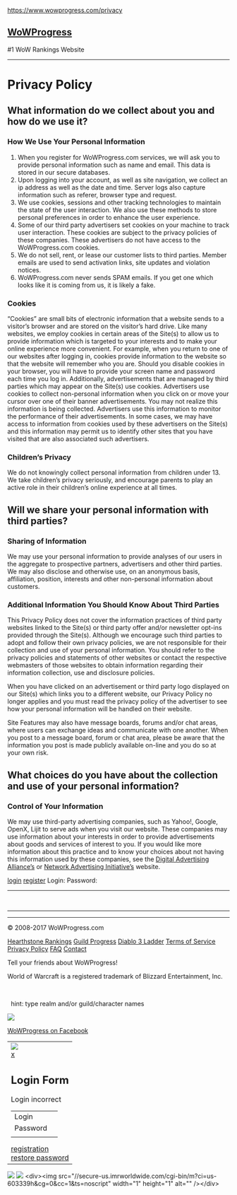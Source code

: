 https://www.wowprogress.com/privacy

[WoWProgress](https://www.wowprogress.com)
------------------------------------------

\#1 WoW Rankings Website

------------------------------------------------------------------------

Privacy Policy
==============

What information do we collect about you and how do we use it?
--------------------------------------------------------------

### How We Use Your Personal Information

1.  When you register for WoWProgress.com services, we will ask you to provide personal information such as name and email. This data is stored in our secure databases.
2.  Upon logging into your account, as well as site navigation, we collect an ip address as well as the date and time. Server logs also capture information such as referer, browser type and request.
3.  We use cookies, sessions and other tracking technologies to maintain the state of the user interaction. We also use these methods to store personal preferences in order to enhance the user experience.
4.  Some of our third party advertisers set cookies on your machine to track user interaction. These cookies are subject to the privacy policies of these companies. These advertisers do not have access to the WoWProgress.com cookies.
5.  We do not sell, rent, or lease our customer lists to third parties. Member emails are used to send activation links, site updates and violation notices.
6.  WoWProgress.com never sends SPAM emails. If you get one which looks like it is coming from us, it is likely a fake.

### Cookies

“Cookies” are small bits of electronic information that a website sends to a visitor’s browser and are stored on the visitor’s hard drive. Like many websites, we employ cookies in certain areas of the Site(s) to allow us to provide information which is targeted to your interests and to make your online experience more convenient. For example, when you return to one of our websites after logging in, cookies provide information to the website so that the website will remember who you are. Should you disable cookies in your browser, you will have to provide your screen name and password each time you log in. Additionally, advertisements that are managed by third parties which may appear on the Site(s) use cookies. Advertisers use cookies to collect non-personal information when you click on or move your cursor over one of their banner advertisements. You may not realize this information is being collected. Advertisers use this information to monitor the performance of their advertisements. In some cases, we may have access to information from cookies used by these advertisers on the Site(s) and this information may permit us to identify other sites that you have visited that are also associated such advertisers.

### Children’s Privacy

We do not knowingly collect personal information from children under 13. We take children’s privacy seriously, and encourage parents to play an active role in their children’s online experience at all times.

Will we share your personal information with third parties?
-----------------------------------------------------------

### Sharing of Information

We may use your personal information to provide analyses of our users in the aggregate to prospective partners, advertisers and other third parties. We may also disclose and otherwise use, on an anonymous basis, affiliation, position, interests and other non-personal information about customers.

### Additional Information You Should Know About Third Parties

This Privacy Policy does not cover the information practices of third party websites linked to the Site(s) or third party offer and/or newsletter opt-ins provided through the Site(s). Although we encourage such third parties to adopt and follow their own privacy policies, we are not responsible for their collection and use of your personal information. You should refer to the privacy policies and statements of other websites or contact the respective webmasters of those websites to obtain information regarding their information collection, use and disclosure policies.

When you have clicked on an advertisement or third party logo displayed on our Site(s) which links you to a different website, our Privacy Policy no longer applies and you must read the privacy policy of the advertiser to see how your personal information will be handled on their website.

Site Features may also have message boards, forums and/or chat areas, where users can exchange ideas and communicate with one another. When you post to a message board, forum or chat area, please be aware that the information you post is made publicly available on-line and you do so at your own risk.

What choices do you have about the collection and use of your personal information?
-----------------------------------------------------------------------------------

### Control of Your Information

We may use third-party advertising companies, such as Yahoo!, Google, OpenX, Lijit to serve ads when you visit our website. These companies may use information about your interests in order to provide advertisements about goods and services of interest to you. If you would like more information about this practice and to know your choices about not having this information used by these companies, see the [Digital Advertising Alliance’s](http://www.aboutads.info/choices/) or [Network Advertising Initiative’s](http://www.networkadvertising.org/managing/opt_out.asp) website.

<a href="https://www.wowprogress.com/login?back_url=%2Fprivacy" id="login_link" class="innerLink">login</a> [register](https://www.wowprogress.com/register)
Login:
Password:
 

------------------------------------------------------------------------

 

------------------------------------------------------------------------

------------------------------------------------------------------------

© 2008-2017 WoWProgress.com

[Hearthstone Rankings](https://www.heroprogress.com/hearthstone) [Guild Progress](https://www.wowprogress.com) [Diablo 3 Ladder](https://www.diabloprogress.com) [Terms of Service](/terms) [Privacy Policy](/privacy) [FAQ](/faq) [Contact](mailto:admin@wowprogress.com)

<span>Tell your friends about WoWProgress!</span>

World of Warcraft is a registered trademark of Blizzard Entertainment, Inc.

 

 
hint: type realm and/or guild/character names  

![](/i/adsbycurse.png)

[WoWProgress on Facebook](http://facebook.com/WoWProgress)

<table>
<colgroup>
<col width="100%" />
</colgroup>
<tbody>
<tr class="odd">
<td><div id="hidden_login_wait" class="info">
<img src="/i/ajax-loader.gif" />
</div>
<a href="">x</a>
<h2 id="login-form">Login Form</h2>
<div id="hidden_login_error" class="error">
Login incorrect
</div>
<table>
<tbody>
<tr class="odd">
<td>Login</td>
<td></td>
</tr>
<tr class="even">
<td>Password</td>
<td></td>
</tr>
<tr class="odd">
<td></td>
<td></td>
</tr>
</tbody>
</table>
<a href="#" class="innerLink">registration</a><br />
<a href="/login?restore_password">restore password</a></td>
</tr>
</tbody>
</table>

![](https://bcp.crwdcntrl.net/5/c=3614)
![](https://b.scorecardresearch.com/p?c1=2&c2=6035118&cv=2.0&cj=1)
&lt;div&gt;&lt;img src="//secure-us.imrworldwide.com/cgi-bin/m?ci=us-603339h&amp;cg=0&amp;cc=1&amp;ts=noscript" width="1" height="1" alt="" /&gt;&lt;/div&gt;


